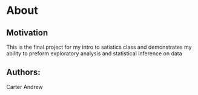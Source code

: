 # About
## Motivation
This is the final project for my intro to satistics class and demonstrates my ability to preform exploratory analysis and statistical inference on data
## Authors:
Carter Andrew